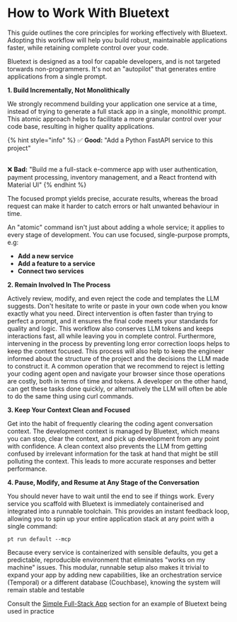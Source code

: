 # How to Work With Bluetext

This guide outlines the core principles for working effectively with Bluetext. Adopting this workflow will help you build robust, maintainable applications faster, while retaining complete control over your code.

Bluetext is designed as a tool for capable developers, and is not targeted torwards non-programmers. It's not an "autopilot" that generates entire applications from a single prompt.&#x20;

**1. Build Incrementally, Not Monolithically**

We strongly recommend building your application one service at a time, instead of trying to generate a full stack app in a single, monolithic prompt. This atomic approach helps to facilitate a more granular control over your code base, resulting in higher quality applications.&#x20;

{% hint style="info" %}
✅ **Good:** "Add a Python FastAPI service to this project"

\
❌ **Bad:** "Build me a full-stack e-commerce app with user authentication, payment processing, inventory management, and a React frontend with Material UI"
{% endhint %}

The focused prompt yields precise, accurate results, whereas the broad request can make it harder to catch errors or halt unwanted behaviour in time.

An "atomic" command isn't just about adding a whole service; it applies to every stage of development. You can use focused, single-purpose prompts, e.g:

* **Add a new service**&#x20;
* **Add a feature to a service**&#x20;
* **Connect two services**&#x20;

**2. Remain Involved In The Process**

Actively review, modify, and even reject the code and templates the LLM suggests. Don't hesitate to write or paste in your own code when you know exactly what you need. Direct intervention is often faster than trying to perfect a prompt, and it ensures the final code meets your standards for quality and logic. This workflow also conserves LLM tokens and keeps interactions fast, all while leaving you in complete control. Furthermore, intervening in the process by preventing long error correction loops helps to keep the context focused. This process will also help to keep the engineer informed about the structure of the project and the decisions the LLM made to construct it. A common operation that we recommend to reject is letting your coding agent open and navigate your browser since those operations are costly, both in terms of time and tokens. A developer on the other hand, can get these tasks done quickly, or alternatively the LLM will often be able to do the same thing using curl commands.

**3. Keep Your Context Clean and Focused**

Get into the habit of frequently clearing the coding agent conversation context. The development context is managed by Bluetext, which means you can stop, clear the context, and pick up development from any point with confidence. A clean context also prevents the LLM from getting confused by irrelevant information for the task at hand that might be still polluting the context. This leads to more accurate responses and better performance.

**4. Pause, Modify, and Resume at Any Stage of the Conversation**

You should never have to wait until the end to see if things work. Every service you scaffold with Bluetext is immediately containerised and integrated into a runnable toolchain. This provides an instant feedback loop, allowing you to spin up your entire application stack at any point with a single command:

`pt run default --mcp`

Because every service is containerized with sensible defaults, you get a predictable, reproducible environment that eliminates "works on my machine" issues. This modular, runnable setup also makes it trivial to expand your app by adding new capabilities, like an orchestration service (Temporal) or a different database (Couchbase), knowing the system will remain stable and testable



Consult the [Simple Full-Stack App](../examples/simple-full-stack-app.md) section for an example of Bluetext being used in practice
